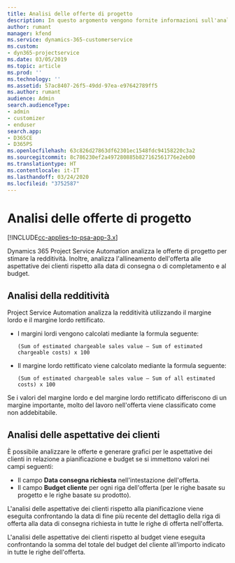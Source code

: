 ```yaml
---
title: Analisi delle offerte di progetto
description: In questo argomento vengono fornite informazioni sull'analisi delle offerte di progetto.
author: rumant
manager: kfend
ms.service: dynamics-365-customerservice
ms.custom:
- dyn365-projectservice
ms.date: 03/05/2019
ms.topic: article
ms.prod: ''
ms.technology: ''
ms.assetid: 57ac8407-26f5-49dd-97ea-e97642789ff5
ms.author: rumant
audience: Admin
search.audienceType:
- admin
- customizer
- enduser
search.app:
- D365CE
- D365PS
ms.openlocfilehash: 63c826d27863df62301ec1548fdc94158220c3a2
ms.sourcegitcommit: 8c786230ef2a497280885b827162561776e2eb00
ms.translationtype: HT
ms.contentlocale: it-IT
ms.lasthandoff: 03/24/2020
ms.locfileid: "3752587"
---
```

# <a name="analysis-of-project-quotes"></a>Analisi delle offerte di progetto

[!INCLUDE[cc-applies-to-psa-app-3.x](../includes/cc-applies-to-psa-app-3x.md)]

Dynamics 365 Project Service Automation analizza le offerte di progetto per stimare la redditività. Inoltre, analizza l'allineamento dell'offerta alle aspettative dei clienti rispetto alla data di consegna o di completamento e al budget.

## <a name="profitability-analysis"></a>Analisi della redditività

Project Service Automation analizza la redditività utilizzando il margine lordo e il margine lordo rettificato.

- I margini lordi vengono calcolati mediante la formula seguente:

  `
    (Sum of estimated chargeable sales value – Sum of estimated chargeable costs) x 100
  `
- Il margine lordo rettificato viene calcolato mediante la formula seguente:

  `
    (Sum of estimated chargeable sales value – Sum of all estimated costs) x 100
  `

Se i valori del margine lordo e del margine lordo rettificato differiscono di un margine importante, molto del lavoro nell'offerta viene classificato come non addebitabile.

## <a name="analysis-of-customer-expectations"></a>Analisi delle aspettative dei clienti

È possibile analizzare le offerte e generare grafici per le aspettative dei clienti in relazione a pianificazione e budget se si immettono valori nei campi seguenti:

- Il campo **Data consegna richiesta** nell'intestazione dell'offerta.
- Il campo **Budget cliente** per ogni riga dell'offerta (per le righe basate su progetto e le righe basate su prodotto).

L'analisi delle aspettative dei clienti rispetto alla pianificazione viene eseguita confrontando la data di fine più recente del dettaglio della riga di offerta alla data di consegna richiesta in tutte le righe di offerta nell'offerta.

L'analisi delle aspettative dei clienti rispetto al budget viene eseguita confrontando la somma del totale del budget del cliente all'importo indicato in tutte le righe dell'offerta.

